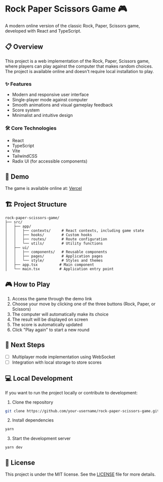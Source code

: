 # Rock Paper Scissors Game 🎮

A modern online version of the classic Rock, Paper, Scissors game, developed with React and TypeScript.

## 📋 Overview

This project is a web implementation of the Rock, Paper, Scissors game, where players can play against the computer that makes random choices. The project is available online and doesn't require local installation to play.

### ✨ Features

- Modern and responsive user interface
- Single-player mode against computer
- Smooth animations and visual gameplay feedback
- Score system
- Minimalist and intuitive design

### 🛠️ Core Technologies

- React
- TypeScript
- Vite
- TailwindCSS
- Radix UI (for accessible components)

## 🎯 Demo

The game is available online at: [Vercel](https://lcs-franco-jo-ken-po.vercel.app/game)

## 🏗️ Project Structure

```
rock-paper-scissors-game/
├── src/
│   ├── app/
│   │   ├── contexts/     # React contexts, including game state
│   │   ├── hooks/        # Custom hooks
│   │   ├── routes/       # Route configuration
│   │   └── utils/        # Utility functions
│   ├── ui/
│   │   ├── components/   # Reusable components
│   │   ├── pages/        # Application pages
│   │   └── style/        # Styles and themes
│   ├── app.tsx          # Main component
│   └── main.tsx         # Application entry point
```

## 🎮 How to Play

1. Access the game through the demo link
2. Choose your move by clicking one of the three buttons (Rock, Paper, or Scissors)
3. The computer will automatically make its choice
4. The result will be displayed on screen
5. The score is automatically updated
6. Click "Play again" to start a new round

## 🚀 Next Steps

- [ ] Multiplayer mode implementation using WebSocket
- [ ] Integration with local storage to store scores

## 💻 Local Development

If you want to run the project locally or contribute to development:

1. Clone the repository

```bash
git clone https://github.com/your-username/rock-paper-scissors-game.git
```

2. Install dependencies

```bash
yarn
```

3. Start the development server

```bash
yarn dev
```

## 📝 License

This project is under the MIT license. See the [LICENSE](LICENSE) file for more details.
